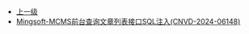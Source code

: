 * [上一级](docs/wy876_poc/)
* [Mingsoft-MCMS前台查询文章列表接口SQL注入(CNVD-2024-06148)](docs/wy876_poc/Mingsoft/Mingsoft-MCMS%E5%89%8D%E5%8F%B0%E6%9F%A5%E8%AF%A2%E6%96%87%E7%AB%A0%E5%88%97%E8%A1%A8%E6%8E%A5%E5%8F%A3SQL%E6%B3%A8%E5%85%A5%28CNVD-2024-06148%29.md)
